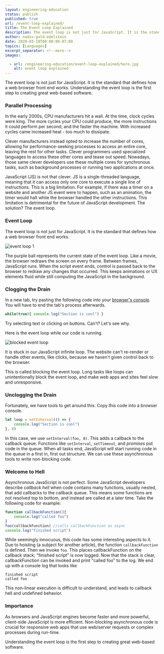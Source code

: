 ```yaml
---
layout: engineering-education
status: publish
published: true
url: /event-loop-explained/
title: The Event Loop Explained
description: The event loop is not just for JavaScript. It is the standard that defines how a web browser front end works. Understanding the event loop is the first step to creating great web-based software.
author: nadiv-gold-edelstein
date: 2020-03-10T00:00:00-07:00
topics: [Languages]
excerpt_separator: <!--more-->
images:

  - url: /engineering-education/event-loop-explained/hero.jpg
    alt: event loop explained
---
```

The event loop is not just for JavaScript. It is the standard that defines how a web browser front end works. Understanding the event loop is the first step to creating great web-based software.
<!--more-->
### Parallel Processing
In the early 2000s, CPU manufacturers hit a wall. At the time, clock cycles were king. The more cycles your CPU could produce, the more instructions it could perform per second, and the faster the machine. With increased cycles came increased heat - too much to dissipate.

Clever manufacturers instead opted to increase the number of cores, allowing for performance-seeking processes to access an entire core, leaving the rest for other tasks. Clever programmers used specialized languages to access these other cores and tease out speed.  Nowadays, those same clever developers use these multiple cores for synchronous tasks, such as background processes or running two applications at once.  

JavaScript (JS) is not that clever. JS is a single-threaded language, meaning that it can access only one core to execute a single line of instructions. This is a big limitation. For example, if there was a timer on a website and another JS event were to happen, such as an animation, the timer would halt while the browser handled the other instructions. This limitation is detrimental for the future of JavaScript development. The solution? The event loop.

### Event Loop

The event loop is not just for JavaScript. It is the standard that defines how a web browser front end works.

![event loop 1](/engineering-educationhttps://media.giphy.com/media/RhBsyPkh1BC87DSIJe/giphy.gif)

The purple ball represents the current state of the event loop. Like a movie, the browser redraws the screen on every frame. Between frames, JavaScript runs. When the script event ends, control is passed back to the browser to redraw any changes that occurred. This keeps animations or UX elements fluid while still computing the JavaScript in the background.  

### Clogging the Drain

In a new tab, try pasting the following code into your [browser's console](https://kb.mailster.co/how-can-i-open-the-browsers-console/). You will have to end the tab's process afterwards.

~~~javascript
while(true){ console.log("Section is cool") }
~~~
Try selecting text or clicking on buttons. Can't? Let's see why.

Here is the event loop while our code is running.

![blocked event loop](/engineering-educationhttps://i.imgur.com/C1P1MR7.jpg)

It is stuck in our JavaScript infinite loop. The website can't re-render or handle other events, like clicks, because we haven't given control back to the browser.

This is called blocking the event loop. Long tasks like loops can unintentionally block the event loop, and make web apps and sites feel slow and unresponsive.

### Unclogging the Drain

Fortunately, we have tools to get around this. Copy this code into a browser console.
~~~javascript
let loop = setInterval(() => {
	console.log("Section is cool")
}, 0)
~~~
In this case, we use `setInterval(foo, 0)`. This adds a callback to the callback queue. Functions like `setInterval`, `setTimeout`,  and *promises* put code in the queue. When all tasks end, JavaScript will start running code in the queue in a first in, first out structure. We can use these asynchronous tools to write non-blocking code.

### Welcome to Hell
Asynchronous JavaScript is not perfect. Some JavaScript developers describe *callback hell* when code contains many functions, usually nested, that add callbacks to the callback queue. This means some functions are not resolved top to bottom, and instead are called at a later time. Take the following code for example:
~~~javascript
function callbackFunction(){
	console.log("called foo")
}
foo(callbackFunction) //calls callbackFunction as async
console.log("finished script")
~~~
While seemingly innocuous, this code has some interesting aspects to it. Due to hoisting (a subject for another article), the function `callbackFunction` is defined. Then we invoke `foo`. This places callbackFunction on the callback stack; "finished script" is now logged. Now that the stack is clear, callbackFunction can be invoked and print "called foo" to the log. We end up with a console log that looks like
~~~
finished script
called foo
~~~
This non-linear execution is difficult to understand, and leads to callback hell and undefined behavior.

### Importance
As browsers and JavaScript engines become faster and more powerful, client-side JavaScript is more efficient. Non-blocking asynchronous code is crucial for responsive web apps that use web/server requests or complex processes during run-time.

Understanding the event loop is the first step to creating great web-based software.

<!--stackedit_data:
eyJoaXN0b3J5IjpbLTE3MzQxNTE2MjhdfQ==
-->
